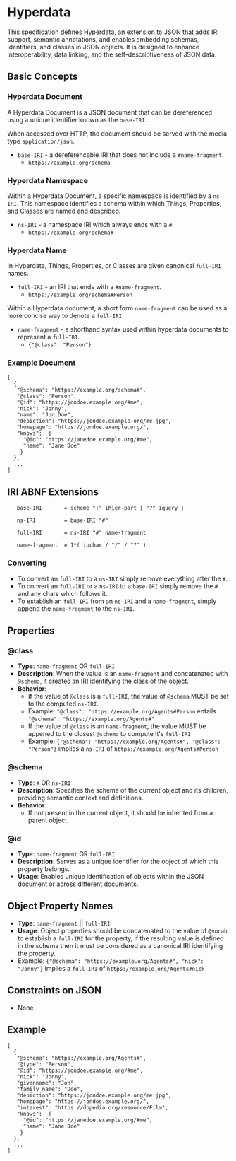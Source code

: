 # Hyperdata

This specification defines Hyperdata, an extension to JSON that adds IRI support, semantic annotations, and enables embedding schemas, identifiers, and classes in JSON objects. It is designed to enhance interoperability, data linking, and the self-descriptiveness of JSON data.

## Basic Concepts

### Hyperdata Document

A Hyperdata Document is a JSON document that can be dereferenced using a unique identifier known as the `base-IRI`.

When accessed over HTTP, the document should be served with the media type `application/json`.
- `base-IRI` - a dereferencable IRI that does not include a `#name-fragment`.
  - `https://example.org/schema`
  
### Hyperdata Namespace

Within a Hyperdata Document, a specific namespace is identified by a `ns-IRI`. This namespace identifies a schema within which Things, Properties, and Classes are named and described.
- `ns-IRI` - a namespace IRI which always ends with a `#`.
  - `https://example.org/schema#`

### Hyperdata Name

In Hyperdata, Things, Properties, or Classes are given canonical `full-IRI` names.
- `full-IRI` - an IRI that ends with a `#name-fragment`.
  - `https://example.org/schema#Person`

Within a Hyperdata document, a short form `name-fragment` can be used as a more concise way to denote a `full-IRI`.
- `name-fragment` - a shorthand syntax used within hyperdata documents to represent a `full-IRI`.
  - `{"@class": "Person"}`

### Example Document

```
[
  {
   "@schema": "https://example.org/schema#",
   "@class": "Person",
   "@id": "https://jondoe.example.org/#me",
   "nick": "Jonny",
   "name": "Jon Doe",
   "depiction": "https://jondoe.example.org/me.jpg",
   "homepage": "https://jondoe.example.org/",
   "knows":  {
     "@id": "https://janedoe.example.org/#me",
     "name": "Jane Doe"
    }
  },
  ...
]
```

## IRI ABNF Extensions
```
   base-IRI       = scheme ":" ihier-part [ "?" iquery ]
   
   ns-IRI         = base-IRI "#"
   
   full-IRI       = ns-IRI "#" name-fragment
   
   name-fragment  = 1*( ipchar / "/" / "?" )
```

### Converting
- To convert an `full-IRI` to a `ns-IRI` simply remove everything after the `#`.
- To convert an `full-IRI` or a `ns-IRI` to a `base-IRI` simply remove the `#` and any chars which follows it.
- To establish an `full-IRI` from an `ns-IRI` and a `name-fragment`, simply append the `name-fragment` to the `ns-IRI`.

## Properties

### @class
- **Type**: `name-fragment` OR `full-IRI`
- **Description**: When the value is an `name-fragment` and concatenated with `@schema`, it creates an IRI identifying the class of the object.
- **Behavior**: 
  - If the value of `@class` is a `full-IRI`, the value of `@schema` MUST be set to the computed `ns-IRI`.
  - Example: `"@class": "https://example.org/Agents#Person` entails `"@schema": "https://example.org/Agents#"`
  - If the value of `@class` is an `name-fragment`, the value MUST be appened to the closest `@schema` to compute it's `full-IRI`
  - Example: `{"@schema": "https://example.org/Agents#", "@class": "Person"}` implies a `ns-IRI` of `https://example.org/Agents#Person`
 
### @schema
- **Type**: `#` OR `ns-IRI`
- **Description**: Specifies the schema of the current object and its children, providing semantic context and definitions.
- **Behavior**: 
  - If not present in the current object, it should be inherited from a parent object.

### @id
- **Type**: `name-fragment` OR `full-IRI`
- **Description**: Serves as a unique identifier for the object of which this property belongs.
- **Usage**: Enables unique identification of objects within the JSON document or across different documents.

## Object Property Names
- **Type**: `name-fragment` || `full-IRI`
- **Usage**: Object properties should be concatenated to the value of `@vocab` to establish a `full-IRI` for the property, if the resulting value is defined in the schema then it must be considered as a canonical IRI identifying the property.
- Example: `{"@schema": "https://example.org/Agents#", "nick": "Jonny"}` implies a `full-IRI` of `https://example.org/Agents#nick`

## Constraints on JSON
- None

## Example 
```
[
  {
   "@schema": "https://example.org/Agents#",
   "@type": "Person",
   "@id": "https://jondoe.example.org/#me",
   "nick": "Jonny",
   "givenname": "Jon",
   "family_name": "Doe",
   "depiction": "https://jondoe.example.org/me.jpg",
   "homepage": "https://jondoe.example.org/",
   "interest": "https://dbpedia.org/resource/Film",
   "knows":  {
     "@id": "https://janedoe.example.org/#me",
     "name": "Jane Doe"
    }
  },
  ...
]
```
